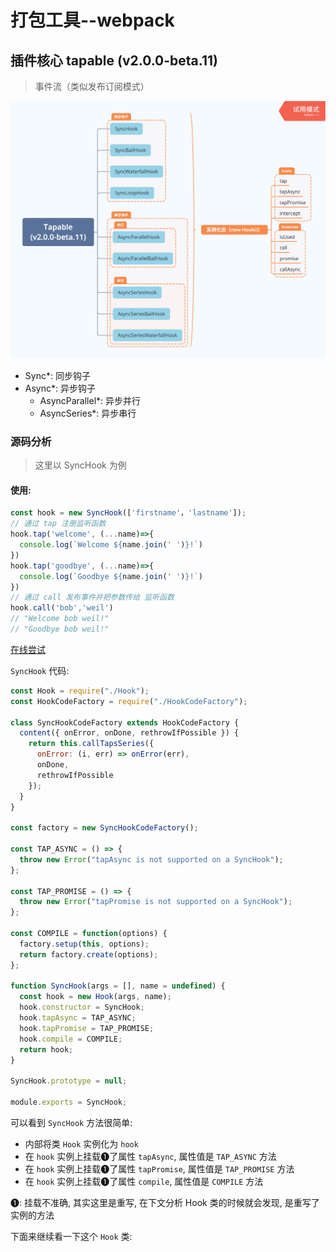 # 打包工具--webpack

## 插件核心 tapable (v2.0.0-beta.11)

> 事件流（类似发布订阅模式）

![tapable](../snapshots/06/Tapable%20(v2.0.0-beta.11).png)

- Sync*: 同步钩子
- Async*: 异步钩子
  - AsyncParallel*: 异步并行
  - AsyncSeries*: 异步串行

### 源码分析

> 这里以 SyncHook 为例

#### 使用:

```js
const hook = new SyncHook(['firstname'，'lastname']);
// 通过 tap 注册监听函数
hook.tap('welcome', (...name)=>{
  console.log(`Welcome ${name.join(' ')}!`)
})
hook.tap('goodbye', (...name)=>{
  console.log(`Goodbye ${name.join(' ')}!`)
})
// 通过 call 发布事件并把参数传给 监听函数
hook.call('bob','weil')
// "Welcome bob weil!"
// "Goodbye bob weil!"
```

[在线尝试](https://runkit.com/mr-jiangzhiguo/5dde2bd134cea4001a6db5ab)

`SyncHook` 代码:

```js
const Hook = require("./Hook");
const HookCodeFactory = require("./HookCodeFactory");

class SyncHookCodeFactory extends HookCodeFactory {
  content({ onError, onDone, rethrowIfPossible }) {
    return this.callTapsSeries({
      onError: (i, err) => onError(err),
      onDone,
      rethrowIfPossible
    });
  }
}

const factory = new SyncHookCodeFactory();

const TAP_ASYNC = () => {
  throw new Error("tapAsync is not supported on a SyncHook");
};

const TAP_PROMISE = () => {
  throw new Error("tapPromise is not supported on a SyncHook");
};

const COMPILE = function(options) {
  factory.setup(this, options);
  return factory.create(options);
};

function SyncHook(args = [], name = undefined) {
  const hook = new Hook(args, name);
  hook.constructor = SyncHook;
  hook.tapAsync = TAP_ASYNC;
  hook.tapPromise = TAP_PROMISE;
  hook.compile = COMPILE;
  return hook;
}

SyncHook.prototype = null;

module.exports = SyncHook;
```

可以看到 `SyncHook` 方法很简单:

- 内部将类 `Hook` 实例化为 `hook`
- 在 `hook` 实例上挂载❶了属性 `tapAsync`, 属性值是 `TAP_ASYNC` 方法
- 在 `hook` 实例上挂载❶了属性 `tapPromise`, 属性值是 `TAP_PROMISE` 方法
- 在 `hook` 实例上挂载❶了属性 `compile`, 属性值是 `COMPILE` 方法

❶: 挂载不准确, 其实这里是重写, 在下文分析 Hook 类的时候就会发现, 是重写了实例的方法

下面来继续看一下这个 `Hook` 类:
